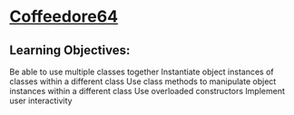 # [Coffeedore64](https://login.codingdojo.com/m/315/9380/64446)

## Learning Objectives:
Be able to use multiple classes together
Instantiate object instances of classes within a different class
Use class methods to manipulate object instances within a different class
Use overloaded constructors
Implement user interactivity